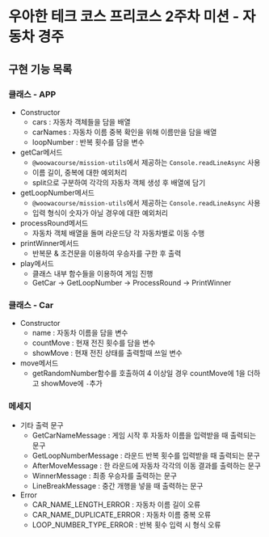 # 우아한 테크 코스 프리코스 2주차 미션 - 자동차 경주
## 구현 기능 목록
### 클래스 - APP
- Constructor
  - cars : 자동차 객체들을 담을 배열
  - carNames : 자동차 이름 중복 확인을 위해 이름만을 담을 배열
  - loopNumber : 반복 횟수를 담을 변수
- getCar메서드
  - `@woowacourse/mission-utils`에서 제공하는 `Console.readLineAsync` 사용
  - 이름 길이, 중복에 대한 예외처리
  - split으로 구분하여 각각의 자동차 객체 생성 후 배열에 담기
- getLoopNumber메서드
  - `@woowacourse/mission-utils`에서 제공하는 `Console.readLineAsync` 사용
  - 입력 형식이 숫자가 아닐 경우에 대한 예외처리
- processRound메서드
  - 자동차 객체 배열을 돌며 라운드당 각 자동차별로 이동 수행
- printWinner메서드
  - 반복문 & 조건문을 이용하여 우승자를 구한 후 출력
- play메서드
  - 클래스 내부 함수들을 이용하여 게임 진행
  - GetCar → GetLoopNumber → ProcessRound → PrintWinner

### 클래스 - Car
- Constructor
  - name : 자동차 이름을 담을 변수
  - countMove : 현재 전진 횟수를 담을 변수
  - showMove : 현재 전진 상태를 출력할때 쓰일 변수
- move메서드
  - getRandomNumber함수를 호출하여 4 이상일 경우 countMove에 1을 더하고 showMove에 `-`추가

### 메세지
- 기타 출력 문구
  - GetCarNameMessage : 게임 시작 후 자동차 이름을 입력받을 때 출력되는 문구
  - GetLoopNumberMessage : 라운드 반복 횟수를 입력받을 때 출력되는 문구
  - AfterMoveMessage : 한 라운드에 자동차 각각의 이동 결과를 출력하는 문구
  - WinnerMessage : 최종 우승자를 출력하는 문구
  - LineBreakMessage : 중간 개행을 넣을 때 출력하는 문구
- Error
  - CAR_NAME_LENGTH_ERROR : 자동차 이름 길이 오류
  - CAR_NAME_DUPLICATE_ERROR : 자동차 이름 중복 오류
  - LOOP_NUMBER_TYPE_ERROR : 반복 횟수 입력 시 형식 오류
